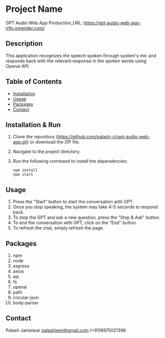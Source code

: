 # Project Name

GPT Audio Web App
Production_URL: https://gpt-audio-web-app-jr9v.onrender.com/

## Description

This application recognizes the speech spoken through system's mic and responds back with the relevant response in the spoken words using Openai API.

## Table of Contents

- [Installation](#installation)
- [Usage](#usage)
- [Packages](#packages)
- [Contact](#contact)

## Installation & Run

1. Clone the repository (https://github.com/palash-cj/gpt-audio-web-app.git) or download the ZIP file.
2. Navigate to the project directory.
3. Run the following command to install the dependencies:

   ```shell
   npm install
   npm start 

## Usage

1. Press the "Start" button to start the conversation with GPT.
2. Once you stop speaking, the system may take 4-5 seconds to respond back.
3. To stop the GPT and ask a new question, press the "Stop & Ask" button.
4. To end the conversation with GPT, click on the "End" button.
5. To refresh the chat, simply refresh the page.

## Packages

1. npm
2. node
3. express
4. axios
5. ejs
6. fs
7. openai
8. path
9. circular-json
10. body-parser

## Contact

Palash Jamaiwar
palashjemi@gmail.com
(+91)8975021396